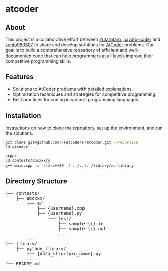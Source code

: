 # atcoder

## About
This project is a collaborative effort between [Yutarotaro](https://github.com/Yutarotaro), [hayato-coder](https://github.com/hayato-coder) and [kento980307](https://github.com/kento980037) to share and develop solutions for [AtCoder](https://atcoder.jp/?lang=ja) problems. Our goal is to build a comprehensive repository of efficient and well-documented code that can help programmers at all levels improve their competitive programming skills.

## Features
- Solutions to AtCoder problems with detailed explanations.
- Optimization techniques and strategies for competitive programming.
- Best practices for coding in various programming languages.

## Installation
Instructions on how to clone the repository, set up the environment, and run the solutions.

```bash
git clone git@github.com:FFatcoders/atcoder.git --recursive
cd atcoder

<cpp>
cd contests/abcxxx/y
g++ main.cpp -w -std=c++20 -I ../../../library/ac-library
```

## Directory Structure

<pre>
├── contests/
    ├── abcxxx/
        ├── a/
            ├── {username}.cpp
            ├── {username}.py
                ├── test/
                    ├── sample-{i}.in
                    ├── sample-{i}.out
                    ...
        ...
├── library/
    ├── python_library/
        ├── {data_structure_name}.py
        ...
└── README.md
</pre>


